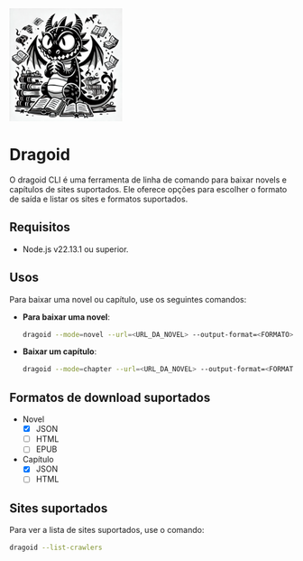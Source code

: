 <img src="./docs/dragoid.webp" alt="Dragoid Logo by gpt" width="200" height="200" />

# Dragoid

O dragoid CLI é uma ferramenta de linha de comando para baixar novels e capítulos de sites suportados. Ele oferece opções para escolher o formato de saída e listar os sites e formatos suportados.

## Requisitos

- Node.js v22.13.1 ou superior.

## Usos

Para baixar uma novel ou capítulo, use os seguintes comandos:

- **Para baixar uma novel**:
  ```bash
  dragoid --mode=novel --url=<URL_DA_NOVEL> --output-format=<FORMATO>
  ```

- **Baixar um capítulo**:
  ```bash
  dragoid --mode=chapter --url=<URL_DA_NOVEL> --output-format=<FORMATO>
  ```

## Formatos de download suportados

- Novel
  - [x] JSON
  - [ ] HTML
  - [ ] EPUB
- Capítulo
  - [x] JSON
  - [ ] HTML

## Sites suportados
 Para ver a lista de sites suportados, use o comando:
 ```bash
 dragoid --list-crawlers
 ```